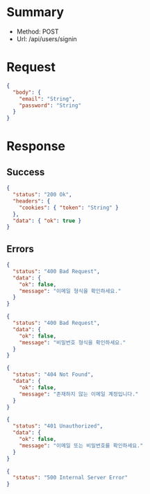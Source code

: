 # Summary

- Method: POST
- Url: /api/users/signin

# Request

```json
{
  "body": {
    "email": "String",
    "password": "String"
  }
}
```

# Response

## Success

```json
{
  "status": "200 Ok",
  "headers": {
    "cookies": { "token": "String" }
  },
  "data": { "ok": true }
}
```

## Errors

```json
{
  "status": "400 Bad Request",
  "data": {
    "ok": false,
    "message": "이메일 형식을 확인하세요."
  }
}
```

```json
{
  "status": "400 Bad Request",
  "data": {
    "ok": false,
    "message": "비밀번호 형식을 확인하세요."
  }
}
```

```json
{
  "status": "404 Not Found",
  "data": {
    "ok": false,
    "message": "존재하지 않는 이메일 계정입니다."
  }
}
```

```json
{
  "status": "401 Unauthorized",
  "data": {
    "ok": false,
    "message": "이메일 또는 비밀번호를 확인하세요."
  }
}
```

```json
{
  "status": "500 Internal Server Error"
}
```
